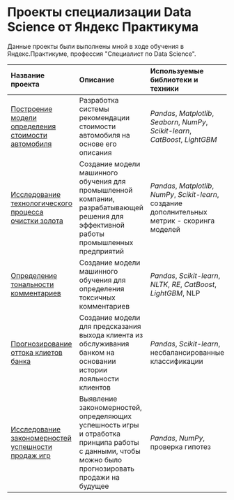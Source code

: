 # Проекты специализации Data Science от Яндекс Практикума
Данные проекты были выполнены мной в ходе обучения в Яндекс.Практикуме, профессия "Специалист по Data Science".

| Название проекта | Описание | Используемые библиотеки и техники | 
| :---------------------- | :---------------------- | :---------------------- |
| [Построение модели определения стоимости автомобиля](car_price_project) | Разработка системы рекомендации стоимости автомобиля на основе его описания | *Pandas*, *Matplotlib*, *Seaborn*, *NumPy*, *Scikit-learn*, *CatBoost*, *LightGBM*|
| [Исследование технологического процесса очистки золота](gold_recovery_project) | Создание модели машинного обучения для промышленной компании, разрабатывающей решения для эффективной работы промышленных предприятий| *Pandas*, *Matplotlib*, *NumPy*, *Scikit-learn*, создание дополнительных метрик - скоринга моделей |
| [Определение тональности комментариев](toxic_comments_project) | Создание модели машинного обучения для определения токсичных комментариев| *Pandas*, *Scikit-learn*, *NLTK*, *RE*, *CatBoost*, *LightGBM*, NLP|
| [Прогнозирование оттока клиетов банка](customer_churn_project) | Создание модели для предсказания выхода клиента из обслуживания банком на основании истории лояльности клиентов| *Pandas*, *Scikit-learn*, несбалансированные классификации|
| [Исследование закономерностей успешности продаж игр](game_industry_project) | Выявление закономерностей, определяющих успешность игры и отработка принципа работы с данными, чтобы можно было прогнозировать продажи на будущее | *Pandas*, *NumPy*, проверка гипотез|
